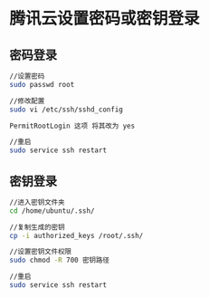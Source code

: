 # 腾讯云设置密码或密钥登录

## 密码登录

```bash
//设置密码
sudo passwd root

//修改配置
sudo vi /etc/ssh/sshd_config

PermitRootLogin 这项 将其改为 yes

//重启
sudo service ssh restart
```

## 密钥登录

```bash
//进入密钥文件夹
cd /home/ubuntu/.ssh/

//复制生成的密钥
cp -i authorized_keys /root/.ssh/

//设置密钥文件权限
sudo chmod -R 700 密钥路径

//重启
sudo service ssh restart
```

<gitalk/>